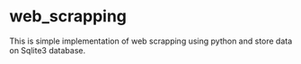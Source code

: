 # web_scrapping
This is simple  implementation of web scrapping  using python and store data on Sqlite3 database.
